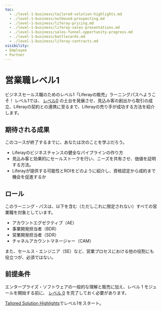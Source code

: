 ```yaml
---
toc:
  - ./level-1-business/tailored-solution-highlights.md
  - ./level-1-business/outbound-prospecting.md
  - ./level-1-business/liferay-pricing.md
  - ./level-1-business/liferay-sales-presentations.md
  - ./level-1-business/sales-funnel-opportunity-progress.md
  - ./level-1-business/battlecards.md
  - ./level-1-business/liferay-contracts.md
visibility:
- Employee
- Partner
---
```

# 営業職レベル1

ビジネスセールス職のためのレベル1「Liferayの販売」ラーニングパスへようこそ！ レベル1では、 [レベル0](./level-0.md) の土台を発展させ、見込み客の創出から取引の成立、Liferayの契約との連携に至るまで、Liferayの売り手が成功する方法を紹介します。

## 期待される成果

このコースが終了するまでに、あなたは次のことを学ぶだろう。

* Liferayのビジネスチャンスの健全なパイプラインの作り方
* 見込み客と効果的にセールストークを行い、ニーズを共有させ、価値を証明する方法。
* Liferayが提供する可能性とROIをどのように紹介し、資格認定から成約まで機会を促進するか

## ロール

このラーニング・パスは、以下を含む（ただしこれに限定されない）すべての営業職を対象としています。

* アカウントエグゼクティブ（AE）
* 事業開発担当者（BDR）
* 営業開発担当者（SDR）
* チャネルアカウントマネージャー（CAM）

また、セールス・エンジニア（SE）など、営業プロセスにおける他の役割にも役立つが、必須ではない。

## 前提条件

エンタープライズ・ソフトウェアの一般的な理解と販売に加え、レベル 1 モジュールを開始する前に、 [レベル 0](./level-0.md) を完了しておく必要があります。

[Tailored Solution Highlights](./level-1-business/tailored-solution-highlights.md)でレベル1をスタート。



